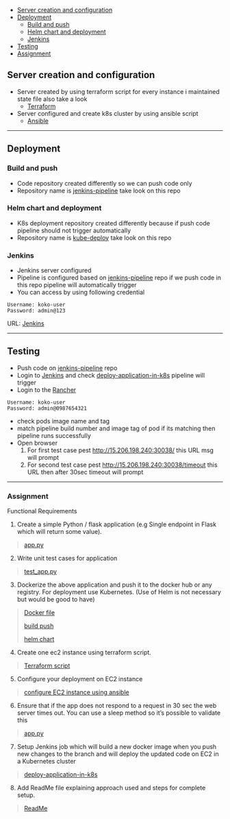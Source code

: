 - [Server creation and configuration](#server-creation-and-configuration)
- [Deployment](#deployment)
  - [Build and push](#build-and-push)
  - [Helm chart and deployment](#helm-chart-and-deployment)
  - [Jenkins](#jenkins)
- [Testing](#testing)
- [Assignment](#assignment)

## Server creation and configuration
- Server created by using terraform script for every instance i maintained state file also take a look
  - [Terraform](terraform/README.md)
- Server configured and create k8s cluster by using ansible script 
  - [Ansible](ansible/server_setup/README.md)
---
## Deployment
### Build and push
- Code repository created differently so we can push code only 
- Repository name is [jenkins-pipeline](https://github.com/suraj9741/jenkins-pipeline) take look on this repo

### Helm chart and deployment
- K8s deployment repository created differently because if push code pipeline should not trigger automatically 
- Repository name is [kube-deploy](https://github.com/suraj9741/kube-deploy) take look on this repo

### Jenkins
- Jenkins server configured
- Pipeline is configured based on [jenkins-pipeline](https://github.com/suraj9741/jenkins-pipeline) repo if we push code in this repo pipeline will automatically trigger 
- You can access by using following credential
```
Username: koko-user
Password: admin@123
```
URL: [Jenkins](http://13.233.240.253:8080/)

---
## Testing
- Push code on [jenkins-pipeline](https://github.com/suraj9741/jenkins-pipeline) repo
- Login to [Jenkins](http://13.233.240.253:8080/) and check [deploy-application-in-k8s](http://13.233.240.253:8080/job/deploy-application-in-k8s/) pipeline will trigger
- Login to the [Rancher](https://15.206.198.240/dashboard/auth/login) 
```
Username: koko-user
Password: admin@0987654321
``` 
  - check pods image name and tag 
  - match pipeline build number and image tag of pod if its matching then pipeline runs successfully
  - Open browser  
    1. For first test case pest http://15.206.198.240:30038/ this URL msg will prompt
    2. For second test case pest http://15.206.198.240:30038/timeout this URL then after 30sec timeout will prompt
---
### Assignment
Functional Requirements
1. Create a simple Python / flask application (e.g Single endpoint in Flask which will return
some value). 
> [app.py](https://github.com/suraj9741/jenkins-pipeline/blob/main/app/app.py)
2. Write unit test cases for application
> [test_app.py](https://github.com/suraj9741/jenkins-pipeline/blob/main/app/test/test_app.py)
3. Dockerize the above application and push it to the docker hub or any registry. For
deployment use Kubernetes. (Use of Helm is not necessary but would be good to have)
> [Docker file](https://github.com/suraj9741/jenkins-pipeline/blob/main/app/Dockerfile)
> 
> [build push](https://github.com/suraj9741/jenkins-pipeline)
>
> [helm chart](https://github.com/suraj9741/kube-deploy/tree/main/mychart)
4. Create one ec2 instance using terraform script.
> [Terraform script](https://github.com/suraj9741/koko/tree/main/terraform)
5. Configure your deployment on EC2 instance
> [configure EC2 instance using ansible](https://github.com/suraj9741/koko/tree/main/ansible)
6. Ensure that if the app does not respond to a request in 30 sec the web server times out.
You can use a sleep method so it’s possible to validate this
> [app.py](https://github.com/suraj9741/jenkins-pipeline/blob/main/app/app.py)
7. Setup Jenkins job which will build a new docker image when you push new changes to
the branch and will deploy the updated code on EC2 in a Kubernetes cluster
> [deploy-application-in-k8s](http://13.233.240.253:8080/job/deploy-application-in-k8s/)
8. Add ReadMe file explaining approach used and steps for complete setup.
> [ReadMe](https://github.com/suraj9741/koko)

